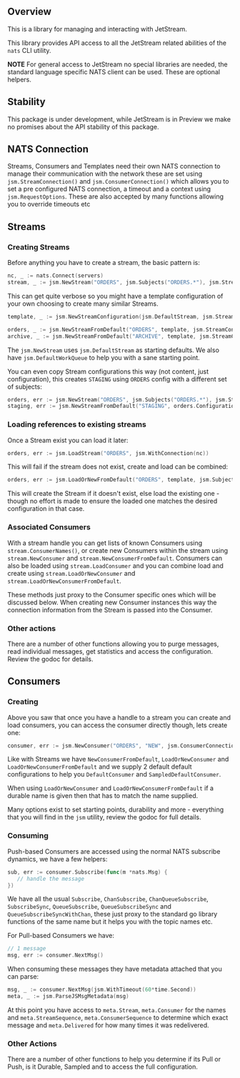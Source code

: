 ## Overview

This is a library for managing and interacting with JetStream.

This library provides API access to all the JetStream related abilities of the `nats` CLI utility.

**NOTE** For general access to JetStream no special libraries are needed, the standard language specific NATS client can be used. These are optional helpers.

## Stability

This package is under development, while JetStream is in Preview we make no promises about the API stability of this package.

## NATS Connection

Streams, Consumers and Templates need their own NATS connection to manage their communication with the network these are set using `jsm.StreamConnection()` and `jsm.ConsumerConnection()` which allows you to set a pre configured NATS connection, a timeout and a context using `jsm.RequestOptions`.  These are also accepted by many functions allowing you to override timeouts etc 

## Streams
### Creating Streams

Before anything you have to create a stream, the basic pattern is:

```go
nc, _ := nats.Connect(servers)
stream, _ := jsm.NewStream("ORDERS", jsm.Subjects("ORDERS.*"), jsm.StreamConnection(jsm.WithConnection(nc)), jsm.MaxAge(24*365*time.Hour), jsm.FileStorage())
```

This can get quite verbose so you might have a template configuration of your own choosing to create many similar Streams.

```go
template, _ := jsm.NewStreamConfiguration(jsm.DefaultStream, jsm.StreamConnection(jsm.WithConnection(nc)), jsm.MaxAge(24 * 365 * time.Hour), jsm.FileStorage())

orders, _ := jsm.NewStreamFromDefault("ORDERS", template, jsm.StreamConnection(jsm.WithConnection(nc)), jsm.Subjects("ORDERS.*"))
archive, _ := jsm.NewStreamFromDefault("ARCHIVE", template, jsm.StreamConnection(jsm.WithConnection(nc)), jsm.Subjects("ARCHIVE"), jsm.MaxAge(5*template.MaxAge))
```

The `jsm.NewStream` uses `jsm.DefaultStream` as starting defaults.  We also have `jsm.DefaultWorkQueue` to help you with a sane starting point.

You can even copy Stream configurations this way (not content, just configuration), this creates `STAGING` using `ORDERS` config with a different set of subjects:

```go
orders, err := jsm.NewStream("ORDERS", jsm.Subjects("ORDERS.*"), jsm.StreamConnection(jsm.WithConnection(nc)), jsm.MaxAge(24*365*time.Hour), jsm.FileStorage())
staging, err := jsm.NewStreamFromDefault("STAGING", orders.Configuration(), jsm.StreamConnection(jsm.WithConnection(nc)), jsm.Subjects("STAGINGORDERS.*"))
```

### Loading references to existing streams

Once a Stream exist you can load it later:

```go
orders, err := jsm.LoadStream("ORDERS", jsm.WithConnection(nc))
```

This will fail if the stream does not exist, create and load can be combined:

```go
orders, err := jsm.LoadOrNewFromDefault("ORDERS", template, jsm.Subjects("ORDERS.*"), jsm.WithConnection(nc))
```

This will create the Stream if it doesn't exist, else load the existing one - though no effort is made to ensure the loaded one matches the desired configuration in that case.

### Associated Consumers

With a stream handle you can get lists of known Consumers using `stream.ConsumerNames()`, or create new Consumers within the stream using `stream.NewConsumer` and `stream.NewConsumerFromDefault`. Consumers can also be loaded using `stream.LoadConsumer` and you can combine load and create using `stream.LoadOrNewConsumer` and `stream.LoadOrNewConsumerFromDefault`.

These methods just proxy to the Consumer specific ones which will be discussed below. When creating new Consumer instances this way the connection information from the Stream is passed into the Consumer.

### Other actions

There are a number of other functions allowing you to purge messages, read individual messages, get statistics and access the configuration. Review the godoc for details.

## Consumers

### Creating

Above you saw that once you have a handle to a stream you can create and load consumers, you can access the consumer directly though, lets create one:

```go
consumer, err := jsm.NewConsumer("ORDERS", "NEW", jsm.ConsumerConnection(jsm.WithConnection(nc)), jsm.FilterSubject("ORDERS.received"), jsm.SampleFrequency("100"))
```

Like with Streams we have `NewConsumerFromDefault`, `LoadOrNewConsumer` and `LoadOrNewConsumerFromDefault` and we supply 2 default default configurations to help you `DefaultConsumer` and `SampledDefaultConsumer`.

When using `LoadOrNewConsumer` and `LoadOrNewConsumerFromDefault` if a durable name is given then that has to match the name supplied.

Many options exist to set starting points, durability and more - everything that you will find in the `jsm` utility, review the godoc for full details.

### Consuming

Push-based Consumers are accessed using the normal NATS subscribe dynamics, we have a few helpers:

```go
sub, err := consumer.Subscribe(func(m *nats.Msg) {
   // handle the message
})
```

We have all the usual `Subscribe`, `ChanSubscribe`, `ChanQueueSubscribe`, `SubscribeSync`, `QueueSubscribe`, `QueueSubscribeSync` and `QueueSubscribeSyncWithChan`, these just proxy to the standard go library functions of the same name but it helps you with the topic names etc.

For Pull-based Consumers we have:

```go
// 1 message
msg, err := consumer.NextMsg()
```

When consuming these messages they have metadata attached that you can parse:

```go
msg, _ := consumer.NextMsg(jsm.WithTimeout(60*time.Second))
meta, _ := jsm.ParseJSMsgMetadata(msg)
```

At this point you have access to `meta.Stream`, `meta.Consumer` for the names and `meta.StreamSequence`, `meta.ConsumerSequence` to determine which exact message and `meta.Delivered` for how many times it was redelivered.

### Other Actions

There are a number of other functions to help you determine if its Pull or Push, is it Durable, Sampled and to access the full configuration.
